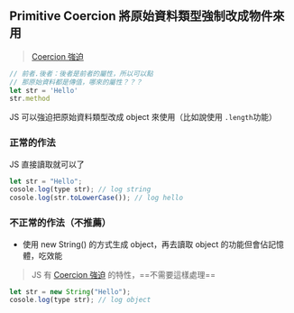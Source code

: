 ## Primitive Coercion 將原始資料類型強制改成物件來用
>[Coercion 強迫](Coercion%20強迫.md)

```js
// 前者.後者：後者是前者的屬性，所以可以點
// 那原始資料都是傳值，哪來的屬性？？？
let str = 'Hello'
str.method
```

JS 可以強迫把原始資料類型改成 object 來使用（比如說使用 `.length`功能）

### 正常的作法
JS 直接讀取就可以了
```js
let str = "Hello";
cosole.log(type str); // log string
cosole.log(str.toLowerCase()); // log hello

```

### 不正常的作法（不推薦）
- 使用 new String() 的方式生成 object，再去讀取 object 的功能但會佔記憶體，吃效能
>JS 有 [Coercion 強迫](Coercion%20強迫.md) 的特性，==不需要這樣處理==
```js
let str = new String("Hello");
cosole.log(type str); // log object
```